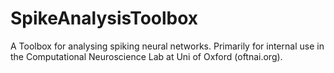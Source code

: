# SpikeAnalysisToolbox
A Toolbox for analysing spiking neural networks. Primarily for internal use in the Computational Neuroscience Lab at Uni of Oxford (oftnai.org).
